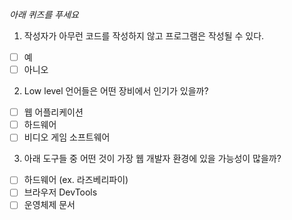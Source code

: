 *아래 퀴즈를 푸세요*

1. 작성자가 아무런 코드를 작성하지 않고 프로그램은 작성될 수 있다.

- [ ] 예
- [ ] 아니오

2. Low level 언어들은 어떤 장비에서 인기가 있을까?

- [ ] 웹 어플리케이션
- [ ] 하드웨어
- [ ] 비디오 게임 소프트웨어

3. 아래 도구들 중 어떤 것이 가장 웹 개발자 환경에 있을 가능성이 많을까?

- [ ] 하드웨어 (ex. 라즈베리파이)
- [ ] 브라우저 DevTools
- [ ] 운영체제 문서
